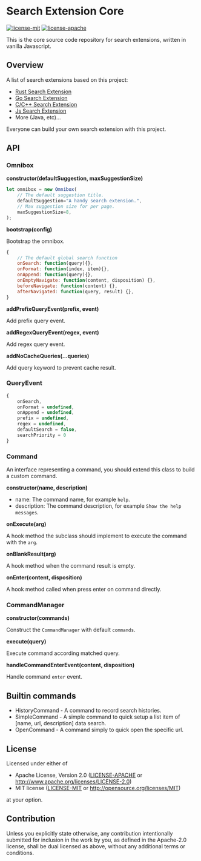 # Search Extension Core

[![license-mit](https://img.shields.io/badge/license-MIT-blue.svg)](LICENSE-MIT)
[![license-apache](https://img.shields.io/badge/license-Apache-yellow.svg)](LICENSE-APACHE)

This is the core source code repository for search extensions, written in vanilla Javascript.

## Overview

A list of search extensions based on this project:

- [Rust Search Extension](https://github.com/huhu/rust-search-extension)
- [Go Search Extension](https://github.com/huhu/go-search-extension)
- [C/C++ Search Extension](https://github.com/huhu/cpp-search-extension)
- [Js Search Extension](https://github.com/huhu/js-search-extension)
- More (Java, etc)...

Everyone can build your own search extension with this project.

## API

### Omnibox

**constructor(defaultSuggestion, maxSuggestionSize)**

```js
let omnibox = new Omnibox(
    // The default suggestion title.
    defaultSuggestion="A handy search extension.",
    // Max suggestion size for per page.
    maxSuggestionSize=8,
);
```

**bootstrap(config)**

Bootstrap the omnibox.

```js
{
    // The default global search function
    onSearch: function(query){},
    onFormat: function(index, item){},
    onAppend: function(query){},
    onEmptyNavigate: function(content, disposition) {},
    beforeNavigate: function(content) {},
    afterNavigated: function(query, result) {},
}
```

**addPrefixQueryEvent(prefix, event)**

Add prefix query event.

**addRegexQueryEvent(regex, event)**

Add regex query event.

**addNoCacheQueries(...queries)**

Add query keyword to prevent cache result.

### QueryEvent

```js
{
    onSearch,
    onFormat = undefined,
    onAppend = undefined,
    prefix = undefined,
    regex = undefined,
    defaultSearch = false,
    searchPriority = 0
}
```

### Command

An interface representing a command, you should extend this class to build a custom command.

**constructor(name, description)**

- name: The command name, for example `help`.
- description: The command description, for example `Show the help messages`.

**onExecute(arg)**

A hook method the subclass should implement to execute the command with the `arg`.

**onBlankResult(arg)**

A hook method when the command result is empty.

**onEnter(content, disposition)**

A hook method called when press enter on command directly.

### CommandManager

**constructor(commands)**

Construct the `CommandManager` with default `commands`.

**execute(query)**

Execute command according matched query.

**handleCommandEnterEvent(content, disposition)**

Handle command `enter` event.

## Builtin commands

- HistoryCommand - A command to record search histories.
- SimpleCommand - A simple command to quick setup a list item of [name, url, description] data search.
- OpenCommand - A command simply to quick open the specific url.

## License

Licensed under either of

 * Apache License, Version 2.0 ([LICENSE-APACHE](LICENSE-APACHE) or http://www.apache.org/licenses/LICENSE-2.0)
 * MIT license ([LICENSE-MIT](LICENSE-MIT) or http://opensource.org/licenses/MIT)

at your option.

## Contribution

Unless you explicitly state otherwise, any contribution intentionally submitted
for inclusion in the work by you, as defined in the Apache-2.0 license, shall be
dual licensed as above, without any additional terms or conditions.